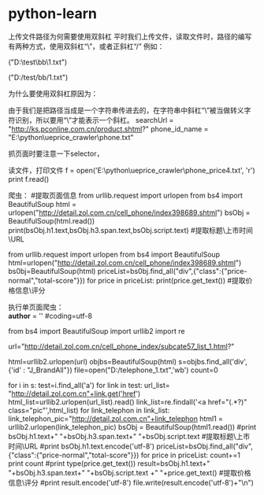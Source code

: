# python-learn

上传文件路径为何需要使用双斜杠 
平时我们上传文件，读取文件时，路径的编写有两种方式，使用双斜杠“\\”，或者正斜杠“/”
例如：

("D:\\test\\bb\\1.txt")

("D:/test/bb/1.txt")

为什么要使用双斜杠原因为：

由于我们是把路径当成是一个字符串传进去的，在字符串中斜杠“\”被当做转义字符识别，所以要用“\\”才能表示一个斜杠。
searchUrl = "http://ks.pconline.com.cn/product.shtml?"
phone_id_name = "E:\python\\ueprice_crawler\phone.txt"

抓页面时要注意一下selector，

读文件，打印文件
f = open('E:\python\ueprice_crawler\phone_price4.txt', 'r')
print f.read()


爬虫：
#提取页面信息
from urllib.request import urlopen
from bs4 import BeautifulSoup
html = urlopen("http://detail.zol.com.cn/cell_phone/index398689.shtml")
bsObj = BeautifulSoup(html.read())
print(bsObj.h1.text,bsObj.h3.span.text,bsObj.script.text) #提取标题\上市时间\URL

from urllib.request import urlopen
from bs4 import BeautifulSoup
html=urlopen("http://detail.zol.com.cn/cell_phone/index398689.shtml")
bs0bj=BeautifulSoup(html)
priceList=bs0bj.find_all("div",{"class":{"price-normal","total-score"}})
for price in priceList:
    print(price.get_text()) #提取价格信息\评分
    
    
执行单页面爬虫：    
__author__ = ''
#coding=utf-8

from bs4 import  BeautifulSoup
import  urllib2
import re

url="http://detail.zol.com.cn/cell_phone_index/subcate57_list_1.html?"

html=urllib2.urlopen(url)
objbs=BeautifulSoup(html)
s=objbs.find_all('div',{'id' : "J_BrandAll"})
file=open("D:/telephone_1.txt",'wb')
count=0

for i in s:
    test=i.find_all('a')
    for link in test:
        url_list= "http://detail.zol.com.cn"+link.get('href')
        html_list=urllib2.urlopen(url_list).read()
        link_list=re.findall('<a href="(.*?)" class="pic"',html_list)
        for link_telephon in link_list:
            link_telephon_pic="http://detail.zol.com.cn"+link_telephon
            html1 = urllib2.urlopen(link_telephon_pic)
            bsObj = BeautifulSoup(html1.read())
            #print bsObj.h1.text+" "+bsObj.h3.span.text+"  "+bsObj.script.text #提取标题\上市时间\URL
            #print bsObj.h1.text.encode('utf-8')
            priceList=bsObj.find_all("div",{"class":{"price-normal","total-score"}})
            for price in priceList:
                count+=1
                print count
                #print type(price.get_text())
            result=bsObj.h1.text+" "+bsObj.h3.span.text+"  "+bsObj.script.text +" "+price.get_text() #提取价格信息\评分
                #print result.encode('utf-8')
            file.write(result.encode('utf-8')+"\n")


